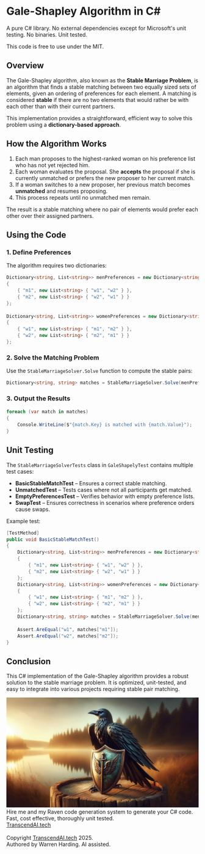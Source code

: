 # Gale-Shapley Algorithm in C#

A pure C# library. No external dependencies except for Microsoft's unit testing. No binaries. Unit tested.

This code is free to use under the MIT.

## Overview
The Gale-Shapley algorithm, also known as the **Stable Marriage Problem**, is an algorithm that finds a stable matching between two equally sized sets of elements, given an ordering of preferences for each element. A matching is considered **stable** if there are no two elements that would rather be with each other than with their current partners.

This implementation provides a straightforward, efficient way to solve this problem using a **dictionary-based approach**.

## How the Algorithm Works
1. Each man proposes to the highest-ranked woman on his preference list who has not yet rejected him.
2. Each woman evaluates the proposal. She **accepts** the proposal if she is currently unmatched or prefers the new proposer to her current match.
3. If a woman switches to a new proposer, her previous match becomes **unmatched** and resumes proposing.
4. This process repeats until no unmatched men remain.

The result is a stable matching where no pair of elements would prefer each other over their assigned partners.

## Using the Code
### 1. Define Preferences
The algorithm requires two dictionaries:

```csharp
Dictionary<string, List<string>> menPreferences = new Dictionary<string, List<string>>
{
    { "m1", new List<string> { "w1", "w2" } },
    { "m2", new List<string> { "w2", "w1" } }
};

Dictionary<string, List<string>> womenPreferences = new Dictionary<string, List<string>>
{
    { "w1", new List<string> { "m1", "m2" } },
    { "w2", new List<string> { "m2", "m1" } }
};
```

### 2. Solve the Matching Problem
Use the `StableMarriageSolver.Solve` function to compute the stable pairs:

```csharp
Dictionary<string, string> matches = StableMarriageSolver.Solve(menPreferences, womenPreferences);
```

### 3. Output the Results
```csharp
foreach (var match in matches)
{
    Console.WriteLine($"{match.Key} is matched with {match.Value}");
}
```

## Unit Testing
The `StableMarriageSolverTests` class in `GaleShapelyTest` contains multiple test cases:
- **BasicStableMatchTest** – Ensures a correct stable matching.
- **UnmatchedTest** – Tests cases where not all participants get matched.
- **EmptyPreferencesTest** – Verifies behavior with empty preference lists.
- **SwapTest** – Ensures correctness in scenarios where preference orders cause swaps.

Example test:

```csharp
[TestMethod]
public void BasicStableMatchTest()
{
    Dictionary<string, List<string>> menPreferences = new Dictionary<string, List<string>>
    {
        { "m1", new List<string> { "w1", "w2" } },
        { "m2", new List<string> { "w2", "w1" } }
    };
    Dictionary<string, List<string>> womenPreferences = new Dictionary<string, List<string>>
    {
        { "w1", new List<string> { "m1", "m2" } },
        { "w2", new List<string> { "m2", "m1" } }
    };
    Dictionary<string, string> matches = StableMarriageSolver.Solve(menPreferences, womenPreferences);
    
    Assert.AreEqual("w1", matches["m1"]);
    Assert.AreEqual("w2", matches["m2"]);
}
```

## Conclusion
This C# implementation of the Gale-Shapley algorithm provides a robust solution to the stable marriage problem. It is optimized, unit-tested, and easy to integrate into various projects requiring stable pair matching.

![AI Image](aiimage.jpg)
</br>
Hire me and my Raven code generation system to generate your C# code. Fast, cost effective, thoroughly unit tested.<br>
[TranscendAI.tech](https://TranscendAI.tech)<br>
<br>
Copyright [TranscendAI.tech](https://TranscendAI.tech) 2025.</br>
Authored by Warren Harding. AI assisted.</br>

